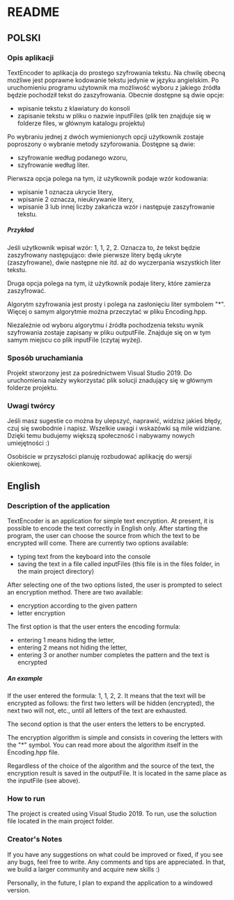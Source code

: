 # README #

## POLSKI

### Opis aplikacji
TextEncoder to aplikacja do prostego szyfrowania tekstu. Na chwilę obecną możliwe jest poprawne kodowanie tekstu jedynie w języku angielskim. Po uruchomieniu programu użytownik ma możliwość wyboru z jakiego źródła będzie pochodził tekst do zaszyfrowania. Obecnie dostępne są dwie opcje:
- wpisanie tekstu z klawiatury do konsoli
- zapisanie tekstu w pliku o nazwie inputFiles (plik ten znajduje się w folderze       files, w głównym katalogu projektu)

Po wybraniu jednej z dwóch wymienionych opcji użytkownik zostaje poproszony o wybranie metody szyforowania. Dostępne są dwie:
- szyfrowanie według podanego wzoru,
- szyfrowanie według liter.

Pierwsza opcja polega na tym, iż użytkownik podaje wzór kodowania:
- wpisanie 1 oznacza ukrycie litery,
- wpisanie 2 oznacza, nieukrywanie litery,
- wpisanie 3 lub innej liczby zakańcza wzór i następuje zaszyfrowanie tekstu.

##### Przykład
Jeśli użytkownik wpisał wzór: 1, 1, 2, 2. Oznacza to, że tekst będzie zaszyfrowany następująco: dwie pierwsze litery będą ukryte (zaszyfrowane), dwie następne nie itd. aż do wyczerpania wszystkich liter tekstu.

Druga opcja polega na tym, iż użytkownik podaje litery, które zamierza zaszyfrować.

Algorytm szyfrowania jest prosty i polega na zasłonięciu liter symbolem "*". Więcej o samym algorytmie można przeczytać w pliku Encoding.hpp.

Niezależnie od wyboru algorytmu i źródła pochodzenia tekstu wynik szyfrowania zostaje zapisany w pliku outputFile. Znajduje się on w tym samym miejscu co plik inputFile (czytaj wyżej).

### Sposób uruchamiania
Projekt stworzony jest za pośrednictwem Visual Studio 2019. Do uruchomienia należy wykorzystać plik solucji znadujący się w głównym folderze projektu.

### Uwagi twórcy
Jeśli masz sugestie co można by ulepszyć, naprawić, widzisz jakieś błędy, czuj się swobodnie i napisz. Wszelkie uwagi i wskazówki są mile widziane. Dzięki temu budujemy większą społeczność i nabywamy nowych umiejętności :)

Osobiście w przyszłości planuję rozbudować aplikację do wersji okienkowej.

## English

### Description of the application
TextEncoder is an application for simple text encryption. At present, it is possible to encode the text correctly in English only. After starting the program, the user can choose the source from which the text to be encrypted will come. There are currently two options available:
- typing text from the keyboard into the console
- saving the text in a file called inputFiles (this file is in the files folder, in   the main project directory)

After selecting one of the two options listed, the user is prompted to select an encryption method. There are two available:
- encryption according to the given pattern
- letter encryption

The first option is that the user enters the encoding formula:
- entering 1 means hiding the letter,
- entering 2 means not hiding the letter,
- entering 3 or another number completes the pattern and the text is encrypted

##### An example
If the user entered the formula: 1, 1, 2, 2. It means that the text will be encrypted as follows: the first two letters will be hidden (encrypted), the next two will not, etc., until all letters of the text are exhausted.

The second option is that the user enters the letters to be encrypted.

The encryption algorithm is simple and consists in covering the letters with the "*" symbol. You can read more about the algorithm itself in the Encoding.hpp file.

Regardless of the choice of the algorithm and the source of the text, the encryption result is saved in the outputFile. It is located in the same place as the inputFile (see above).

### How to run
The project is created using Visual Studio 2019. To run, use the soluction file located in the main project folder.

### Creator's Notes
If you have any suggestions on what could be improved or fixed, if you see any bugs, feel free to write. Any comments and tips are appreciated. In that, we build a larger community and acquire new skills :)

Personally, in the future, I plan to expand the application to a windowed version.